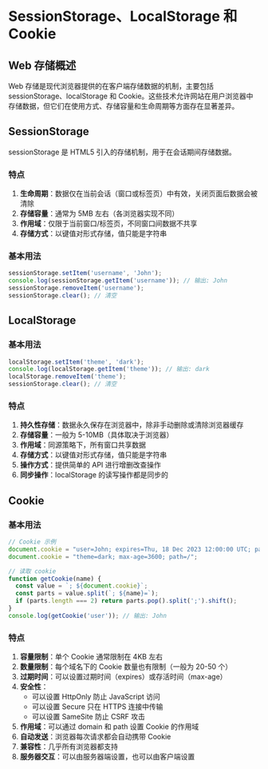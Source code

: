# SessionStorage、LocalStorage 和 Cookie

## Web 存储概述

Web 存储是现代浏览器提供的在客户端存储数据的机制，主要包括 sessionStorage、localStorage 和 Cookie。这些技术允许网站在用户浏览器中存储数据，但它们在使用方式、存储容量和生命周期等方面存在显著差异。

## SessionStorage

sessionStorage 是 HTML5 引入的存储机制，用于在会话期间存储数据。

### 特点

1. **生命周期**：数据仅在当前会话（窗口或标签页）中有效，关闭页面后数据会被清除
2. **存储容量**：通常为 5MB 左右（各浏览器实现不同）
3. **作用域**：仅限于当前窗口/标签页，不同窗口间数据不共享
4. **存储方式**：以键值对形式存储，值只能是字符串

### 基本用法
```js
sessionStorage.setItem('username', 'John');
console.log(sessionStorage.getItem('username')); // 输出: John
sessionStorage.removeItem('username');
sessionStorage.clear(); // 清空
```

## LocalStorage
### 基本用法
```js
localStorage.setItem('theme', 'dark');
console.log(localStorage.getItem('theme')); // 输出: dark
localStorage.removeItem('theme');
sessionStorage.clear(); // 清空
```
### 特点

1. **持久性存储**：数据永久保存在浏览器中，除非手动删除或清除浏览器缓存
2. **存储容量**：一般为 5-10MB（具体取决于浏览器）
3. **作用域**：同源策略下，所有窗口共享数据
4. **存储方式**：以键值对形式存储，值只能是字符串
5. **操作方式**：提供简单的 API 进行增删改查操作
6. **同步操作**：localStorage 的读写操作都是同步的


## Cookie
### 基本用法
```js
// Cookie 示例
document.cookie = "user=John; expires=Thu, 18 Dec 2023 12:00:00 UTC; path=/";
document.cookie = "theme=dark; max-age=3600; path=/";

// 读取 cookie
function getCookie(name) {
  const value = `; ${document.cookie}`;
  const parts = value.split(`; ${name}=`);
  if (parts.length === 2) return parts.pop().split(';').shift();
}
console.log(getCookie('user')); // 输出: John
```
### 特点

1. **容量限制**：单个 Cookie 通常限制在 4KB 左右
2. **数量限制**：每个域名下的 Cookie 数量也有限制（一般为 20-50 个）
3. **过期时间**：可以设置过期时间（expires）或存活时间（max-age）
4. **安全性**：
   - 可以设置 HttpOnly 防止 JavaScript 访问
   - 可以设置 Secure 只在 HTTPS 连接中传输
   - 可以设置 SameSite 防止 CSRF 攻击
5. **作用域**：可以通过 domain 和 path 设置 Cookie 的作用域
6. **自动发送**：浏览器每次请求都会自动携带 Cookie
7. **兼容性**：几乎所有浏览器都支持
8. **服务器交互**：可以由服务器端设置，也可以由客户端设置





